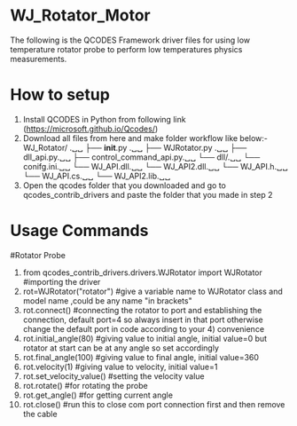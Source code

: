 # WJ_Rotator_Motor
The following is the QCODES Framework driver files for using low temperature rotator probe to perform low temperatures physics measurements.

# How to setup 
1) Install QCODES in Python from following link (https://microsoft.github.io/Qcodes/)
2) Download all files from here and make folder workflow like below:-
 WJ_Rotator/ .␣␣
├── __init__.py .␣␣
├── WJRotator.py .␣␣
├── dll_api.py.␣␣
├── control_command_api.py.␣␣
└── dll/.␣␣
    └── conifg.ini.␣␣
    └── WJ_API.dll.␣␣
    └── WJ_API2.dll.␣␣
    └── WJ_API.h.␣␣
    └── WJ_API.cs.␣␣
    └── WJ_API2.lib.␣␣
3) Open the qcodes folder that you downloaded and go to qcodes_contrib_drivers and paste the folder that you made in step 2

# Usage Commands

#Rotator Probe
 
1) from qcodes_contrib_drivers.drivers.WJRotator import WJRotator #importing the driver
2) rot=WJRotator("rotator") #give a variable name to WJRotator class and model name ,could be any name "in brackets"
3) rot.connect() #connecting the rotator to port and establishing the connection, default port=4 so always insert in that port otherwise change the default port in code according to your 4) convenience
5) rot.initial_angle(80) #giving value to initial angle, initial value=0 but rotator at start can be at any angle so set accordingly
6) rot.final_angle(100)  #giving value to final angle, initial value=360 
7) rot.velocity(1) #giving value to velocity, initial value=1
8) rot.set_velocity_value() #setting the velocity value
9) rot.rotate() #for rotating the probe
10) rot.get_angle() #for getting current angle
11) rot.close() #run this to close com port connection first and then remove the cable 


   
   
    
   
   
   
